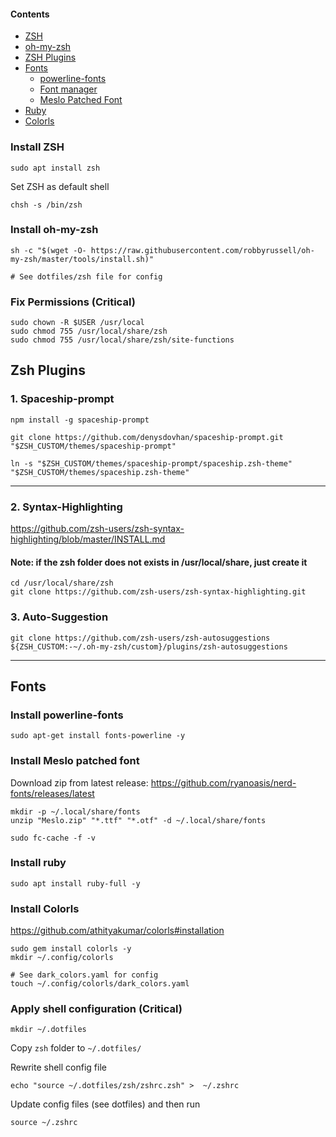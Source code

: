 #### Contents

- [ZSH](#install-zsh)
- [oh-my-zsh](#install-oh-my-zsh)
- [ZSH Plugins](#zsh-plugins)
- [Fonts](#fonts)
  - [powerline-fonts](#install-powerline-fonts)
  - [Font manager](#install-font-manager)
  - [Meslo Patched Font](#install-meslo-patched-font)
- [Ruby](#install-ruby)
- [Colorls](#install-colorls)


### Install ZSH

```
sudo apt install zsh
```

Set ZSH as default shell

```
chsh -s /bin/zsh
```

### Install oh-my-zsh

```
sh -c "$(wget -O- https://raw.githubusercontent.com/robbyrussell/oh-my-zsh/master/tools/install.sh)"
```

`# See dotfiles/zsh file for config`

### Fix Permissions (Critical)

```
sudo chown -R $USER /usr/local
sudo chmod 755 /usr/local/share/zsh
sudo chmod 755 /usr/local/share/zsh/site-functions
```

## Zsh Plugins

### 1. Spaceship-prompt

```
npm install -g spaceship-prompt

git clone https://github.com/denysdovhan/spaceship-prompt.git "$ZSH_CUSTOM/themes/spaceship-prompt"

ln -s "$ZSH_CUSTOM/themes/spaceship-prompt/spaceship.zsh-theme" "$ZSH_CUSTOM/themes/spaceship.zsh-theme"
```

<hr />

### 2. Syntax-Highlighting

https://github.com/zsh-users/zsh-syntax-highlighting/blob/master/INSTALL.md

#### Note: if the zsh folder does not exists in /usr/local/share, just create it

```
cd /usr/local/share/zsh
git clone https://github.com/zsh-users/zsh-syntax-highlighting.git
```

### 3. Auto-Suggestion

```
git clone https://github.com/zsh-users/zsh-autosuggestions ${ZSH_CUSTOM:-~/.oh-my-zsh/custom}/plugins/zsh-autosuggestions
```

<hr />

## Fonts

### Install powerline-fonts

```
sudo apt-get install fonts-powerline -y
```

### Install Meslo patched font

Download zip from latest release:
https://github.com/ryanoasis/nerd-fonts/releases/latest

```
mkdir -p ~/.local/share/fonts
unzip "Meslo.zip" "*.ttf" "*.otf" -d ~/.local/share/fonts

sudo fc-cache -f -v
```

### Install ruby

```
sudo apt install ruby-full -y
```

### Install Colorls

https://github.com/athityakumar/colorls#installation

```
sudo gem install colorls -y
mkdir ~/.config/colorls

# See dark_colors.yaml for config
touch ~/.config/colorls/dark_colors.yaml
```

### Apply shell configuration (Critical)

```
mkdir ~/.dotfiles
```

Copy `zsh` folder to `~/.dotfiles/`

Rewrite shell config file

```
echo "source ~/.dotfiles/zsh/zshrc.zsh" >  ~/.zshrc
```

Update config files (see dotfiles) and then run

```
source ~/.zshrc
```
